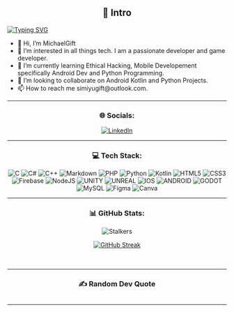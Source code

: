 <h2 id="-intro" align ="center">💫 Intro</h2>
<a href="https://git.io/typing-svg">
<img src="https://readme-typing-svg.demolab.com?font=Fira+Code&pause=1000&width=435&lines=Hello%2C+I+am+Michael+Gift.;I+am+a+Full+Stack+software+engineer.;Extremely+curious%2C+always+learning." alt="Typing SVG"/>
</a>
<ul>
  <li>👋 Hi, I’m MichaelGift</li>
  <li>👀 I’m interested in all things tech. I am a passionate developer and game developer.</li>
  <li>🌱 I’m currently learning Ethical Hacking, Mobile Developement specifically Android Dev and Python Programming.</li>
  <li>💞️ I’m looking to collaborate on Android Kotlin and Python Projects.</li>
  <li>📫 How to reach me simiyugift@outlook.com.</li>
</ul>
<hr>
<h3 id="-socials-"align ="center">🌐 Socials:</h3>
<p align ="center"> 
<a href="https://linkedin.com/in/smichaelgift"><img src="https://img.shields.io/badge/LinkedIn-%230077B5.svg?logo=linkedin&amp;logoColor=white" alt="LinkedIn"></a>
</p>
<hr>
<h3 id="-tech-stack-" align ="center">💻 Tech Stack:</h3>
<p align ="center">
  <img src="https://img.shields.io/badge/c-%2300599C.svg?style=for-the-badge&amp;logo=c&amp;logoColor=white" alt="C">
  <img src="https://img.shields.io/badge/c%23-%23239120.svg?style=for-the-badge&amp;logo=c-sharp&amp;logoColor=white" alt="C#"> 
  <img src="https://img.shields.io/badge/c++-%2300599C.svg?style=for-the-badge&amp;logo=c%2B%2B&amp;logoColor=white" alt="C++">
  <img src="https://img.shields.io/badge/markdown-%23000000.svg?style=for-the-badge&amp;logo=markdown&amp;logoColor=white" alt="Markdown"> 
  <img src="https://img.shields.io/badge/php-%23777BB4.svg?style=for-the-badge&amp;logo=php&amp;logoColor=white" alt="PHP"> 
  <img src="https://img.shields.io/badge/python-3670A0?style=for-the-badge&amp;logo=python&amp;logoColor=ffdd54" alt="Python"> 
  <img src="https://img.shields.io/badge/kotlin-%230095D5.svg?style=for-the-badge&amp;logo=kotlin&amp;logoColor=white" alt="Kotlin"> 
  <img src="https://img.shields.io/badge/html5-%23E34F26.svg?style=for-the-badge&amp;logo=html5&amp;logoColor=white" alt="HTML5"> 
  <img src="https://img.shields.io/badge/css3-%231572B6.svg?style=for-the-badge&amp;logo=css3&amp;logoColor=white" alt="CSS3"> 
  <img src="https://img.shields.io/badge/firebase-%23039BE5.svg?style=for-the-badge&amp;logo=firebase" alt="Firebase"> 
  <img src="https://img.shields.io/badge/node.js-6DA55F?style=for-the-badge&amp;logo=node.js&amp;logoColor=white" alt="NodeJS"> 
  <img src="https://img.shields.io/badge/Unity-%2320232a.svg?style=for-the-badge&amp;logo=unity&amp;logoColor=white" alt="UNITY"> 
  <img src="https://img.shields.io/badge/unreal-%2320232a.svg?style=for-the-badge&amp;logo=unreal-engine&amp;logoColor=white" alt="UNREAL"> 
  <img src="https://img.shields.io/badge/IOS-%2320232a.svg?style=for-the-badge&amp;logo=apple&amp;logoColor=white" alt="IOS"> 
  <img src="https://img.shields.io/badge/android-%2320232a.svg?style=for-the-badge&amp;logo=android&amp;logoColor=%a4c639" alt="ANDROID"> 
  <img src="https://img.shields.io/badge/godot-3582bb.svg?style=for-the-badge&amp;logo=godot-engine&amp;logoColor=white" alt="GODOT"> 
  <img src="https://img.shields.io/badge/mysql-%2300f.svg?style=for-the-badge&amp;logo=mysql&amp;logoColor=white" alt="MySQL">     
  <img src="https://img.shields.io/badge/figma-%23F24E1E.svg?style=for-the-badge&amp;logo=figma&amp;logoColor=white" alt="Figma"> 
  <img src="https://img.shields.io/badge/Canva-%2300C4CC.svg?style=for-the-badge&amp;logo=Canva&amp;logoColor=white" alt="Canva">
</p>
<hr>
<h3 id="-github-stats-" align ="center">📊 GitHub Stats:</h3>
<p align ="center">
  <img src="https://komarev.com/ghpvc/?username=michaelgift" alt="Stalkers">
</p>
<p align ="center">
  <a href="https://git.io/streak-stats"><img src="https://streak-stats.demolab.com?user=michaelgift&amp;theme=dark&amp;hide_border=true" alt="GitHub Streak"></a>
</p>
<h2 id="-https-github-readme-stats-vercel-app-api-top-langs-username-michaelgift-theme-dark-hide_border-false-include_all_commits-false-count_private-false-layout-compact-" align ="center">
  <img src="https://github-readme-stats.vercel.app/api/top-langs/?username=michaelgift&amp;theme=dark&amp;hide_border=false&amp;include_all_commits=false&amp;count_private=false&amp;layout=compact" alt="">
</h2>
<hr>
<h3 id="-random-dev-quote" align="center">✍️ Random Dev Quote</h3>
<p align="center">
  <img src="https://quotes-github-readme.vercel.app/api?type=horizontal&amp;theme=radical" alt="">
</p>
<hr>
<!-- Proudly created with GPRM ( https://gprm.itsvg.in ) -->
<!---
MichaelGift/MichaelGift is a ✨ special ✨ repository because its `README.md` (this file) appears on your GitHub profile.
You can click the Preview link to take a look at your changes.
--->
